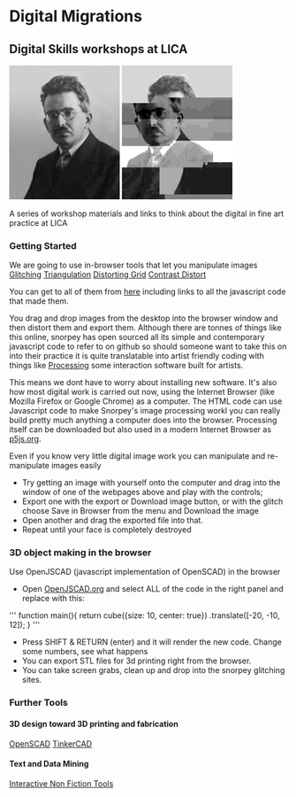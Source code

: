 
# Digital Migrations

## Digital Skills workshops at LICA

<img src="images/walter.jpg" width=200>
<img src="images/walterdistorted.png" width=200>

A series of workshop materials and links to think about the digital in fine art practice at LICA

### Getting Started

We are going to use in-browser tools that let you manipulate images
[Glitching](https://snorpey.github.io/jpg-glitch/)
[Triangulation](http://snorpey.github.io/triangulation)
[Distorting Grid](http://snorpey.github.io/distort-grid)
[Contrast Distort](http://snorpey.github.io/contrast-distort/)

You can get to all of them from [here](http://snorpey.github.io/experiments/) including links to all the javascript code that made them.

You drag and drop images from the desktop into the browser window and then distort them and export them. Although there are tonnes of things like this online, snorpey has open sourced all its simple and contemporary javascript code to refer to on github so should someone want to take this on into their practice it is quite translatable into artist friendly coding with things like [Processing](https://processing.org/) some interaction software built for artists.

This means we dont have to worry about installing new software. It's also how most digital work is carried out now, using the Internet Browser (like Mozilla Firefox or Google Chrome) as a computer. The HTML code can use Javascript code to make Snorpey's image processing workl you can really build pretty much anything a computer does into the browser. 
Processing itself can be downloaded but also used in a modern Internet Browser as [p5js.org](https://p5js.org/).

Even if you know very little digital image work you can manipulate and re-manipulate images easily

 * Try getting an image with yourself onto the computer and drag into the window of one of the webpages above and play with the controls;
 * Export one with the export or Download image button, or with the glitch choose Save in Browser from the menu and Download the image
 * Open another and drag the exported file into that.
 * Repeat until your face is completely destroyed

### 3D object making in the browser

Use OpenJSCAD (javascript implementation of OpenSCAD) in the browser

 * Open [OpenJSCAD.org](https://openjscad.org/) and select ALL of the code in the right panel and replace with this:

'''
    function main(){
           return cube({size: 10, center: true})
              .translate([-20, -10, 12]);
                  }
'''

 * Press SHIFT & RETURN (enter) and it will render the new code. Change some numbers, see what happens
 * You can export STL files for 3d printing right from the browser.
 * You can take screen grabs, clean up and drop into the snorpey glitching sites.

### Further Tools

#### 3D design toward 3D printing and fabrication
[OpenSCAD]()
[TinkerCAD]()

#### Text and Data Mining
[Interactive Non Fiction Tools](https://gitlab.com/DomesticScience/InteractiveNonFiction)

